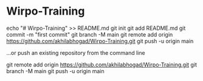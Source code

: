 # Wirpo-Training


echo "# Wirpo-Training" >> README.md
git init
git add README.md
git commit -m "first commit"
git branch -M main
git remote add origin https://github.com/akhilabhogad/Wirpo-Training.git
git push -u origin main 

…or push an existing repository from the command line

git remote add origin https://github.com/akhilabhogad/Wirpo-Training.git
git branch -M main
git push -u origin main